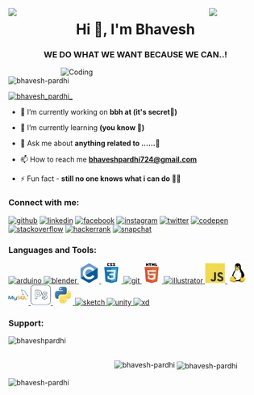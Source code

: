 
<img align="left" src="https://user-images.githubusercontent.com/65187002/144930161-2f783401-8d27-4fdf-a2f7-cc0ba32f1f1f.gif" width="21%" style="display:inline;"><img align="right" src="https://user-images.githubusercontent.com/65187002/144930161-2f783401-8d27-4fdf-a2f7-cc0ba32f1f1f.gif" width="21%" style="display:inline;">


<h1 align="center">Hi 👋, I'm Bhavesh</h1>
<h3 align="center">WE DO WHAT WE WANT BECAUSE WE CAN..!</h3>
<img align="right" alt="Coding" width="400" src="https://media.tenor.com/rePDfDWO3XoAAAAd/hacking.gif">


<p align="left"> <img src="https://komarev.com/ghpvc/?username=bhavesh-pardhi&label=Profile%20views&color=0e75b6&style=flat" alt="bhavesh-pardhi" /> </p>

<p align="left"> <a href="https://twitter.com/bhavesh_pardhi_" target="blank"><img src="https://img.shields.io/twitter/follow/bhavesh_pardhi_?logo=twitter&style=for-the-badge" alt="bhavesh_pardhi_" /></a> </p>

- 🔭 I’m currently working on **bbh at (it's secret🤫)**

- 🌱 I’m currently learning **(you know 🙈)**

- 💬 Ask me about **anything related to ......🫣**

- 📫 How to reach me **bhaveshpardhi724@gmail.com**

- ⚡ Fun fact - **still no one knows what i can do 👀🔰**

<h3 align="left">Connect with me:</h3>
<p align="left">
<a href="https://github.com/bhavesh-pardhi"><img src="https://cdn.jsdelivr.net/npm/simple-icons@3.0.1/icons/github.svg" alt="github" height="40"></a>  <a href="https://www.linkedin.com/in/bhavesh-pardhi-/"><img src="https://cdn.jsdelivr.net/npm/simple-icons@3.0.1/icons/linkedin.svg" alt="linkedin" height="40"></a>  <a href="https://www.facebook.com/bhavesh.pardhi.0"><img src="https://cdn.jsdelivr.net/npm/simple-icons@3.0.1/icons/facebook.svg" alt="facebook" height="40"></a>  <a href="https://www.instagram.com/bhavesh_pardhi_/"><img src="https://cdn.jsdelivr.net/npm/simple-icons@3.0.1/icons/instagram.svg" alt="instagram" height="40"></a>  <a href="https://twitter.com/bhavesh_pardhi_"><img src="https://cdn.jsdelivr.net/npm/simple-icons@3.0.1/icons/twitter.svg" alt="twitter" height="40"></a>  <a href="https://codepen.io/bhavesh-pardhi"><img src="https://cdn.jsdelivr.net/npm/simple-icons@3.0.1/icons/codepen.svg" alt="codepen" height="40"></a>  <a href="https://stackoverflow.com/users/21103803"><img src="https://cdn.jsdelivr.net/npm/simple-icons@3.0.1/icons/stackoverflow.svg" alt="stackoverflow" height="40"></a>  <a href="https://www.hackerrank.com/bhaveshpardhi724"><img src="https://cdn.jsdelivr.net/npm/simple-icons@3.0.1/icons/hackerrank.svg" alt="hackerrank" height="40"></a>  <a href="https://www.snapchat.com/add/bhaveshpardhi0"><img src="https://cdn.jsdelivr.net/npm/simple-icons@3.0.1/icons/snapchat.svg" alt="snapchat" height="40"></a>

</p>

<h3 align="left">Languages and Tools:</h3>
<p align="left"> <a href="https://www.arduino.cc/" target="_blank" rel="noreferrer"> <img src="https://cdn.worldvectorlogo.com/logos/arduino-1.svg" alt="arduino" width="40" height="40"/> </a> <a href="https://www.blender.org/" target="_blank" rel="noreferrer"> <img src="https://download.blender.org/branding/community/blender_community_badge_white.svg" alt="blender" width="40" height="40"/> </a> <a href="https://www.cprogramming.com/" target="_blank" rel="noreferrer"> <img src="https://raw.githubusercontent.com/devicons/devicon/master/icons/c/c-original.svg" alt="c" width="40" height="40"/> </a> <a href="https://www.w3schools.com/css/" target="_blank" rel="noreferrer"> <img src="https://raw.githubusercontent.com/devicons/devicon/master/icons/css3/css3-original-wordmark.svg" alt="css3" width="40" height="40"/> </a> <a href="https://git-scm.com/" target="_blank" rel="noreferrer"> <img src="https://www.vectorlogo.zone/logos/git-scm/git-scm-icon.svg" alt="git" width="40" height="40"/> </a> <a href="https://www.w3.org/html/" target="_blank" rel="noreferrer"> <img src="https://raw.githubusercontent.com/devicons/devicon/master/icons/html5/html5-original-wordmark.svg" alt="html5" width="40" height="40"/> </a> <a href="https://www.adobe.com/in/products/illustrator.html" target="_blank" rel="noreferrer"> <img src="https://www.vectorlogo.zone/logos/adobe_illustrator/adobe_illustrator-icon.svg" alt="illustrator" width="40" height="40"/> </a> <a href="https://developer.mozilla.org/en-US/docs/Web/JavaScript" target="_blank" rel="noreferrer"> <img src="https://raw.githubusercontent.com/devicons/devicon/master/icons/javascript/javascript-original.svg" alt="javascript" width="40" height="40"/> </a> <a href="https://www.linux.org/" target="_blank" rel="noreferrer"> <img src="https://raw.githubusercontent.com/devicons/devicon/master/icons/linux/linux-original.svg" alt="linux" width="40" height="40"/> </a> <a href="https://www.mysql.com/" target="_blank" rel="noreferrer"> <img src="https://raw.githubusercontent.com/devicons/devicon/master/icons/mysql/mysql-original-wordmark.svg" alt="mysql" width="40" height="40"/> </a> <a href="https://www.photoshop.com/en" target="_blank" rel="noreferrer"> <img src="https://raw.githubusercontent.com/devicons/devicon/master/icons/photoshop/photoshop-line.svg" alt="photoshop" width="40" height="40"/> </a> <a href="https://www.python.org" target="_blank" rel="noreferrer"> <img src="https://raw.githubusercontent.com/devicons/devicon/master/icons/python/python-original.svg" alt="python" width="40" height="40"/> </a> <a href="https://www.sketch.com/" target="_blank" rel="noreferrer"> <img src="https://www.vectorlogo.zone/logos/sketchapp/sketchapp-icon.svg" alt="sketch" width="40" height="40"/> </a> <a href="https://unity.com/" target="_blank" rel="noreferrer"> <img src="https://www.vectorlogo.zone/logos/unity3d/unity3d-icon.svg" alt="unity" width="40" height="40"/> </a> <a href="https://www.adobe.com/products/xd.html" target="_blank" rel="noreferrer"> <img src="https://cdn.worldvectorlogo.com/logos/adobe-xd.svg" alt="xd" width="40" height="40"/> </a> </p>

<h3 align="left">Support:</h3>
<p><a href="https://www.buymeacoffee.com/bhaveshpardhi"> <img align="left" src="https://cdn.buymeacoffee.com/buttons/v2/default-yellow.png" height="50" width="210" alt="bhaveshpardhi" /></a></p><br><br>

<p><img align="left" src="https://github-readme-stats.vercel.app/api/top-langs?username=bhavesh-pardhi&show_icons=true&locale=en&layout=compact" alt="bhavesh-pardhi" /></p>

<p>&nbsp;<img align="center" src="https://github-readme-stats.vercel.app/api?username=bhavesh-pardhi&show_icons=true&locale=en" alt="bhavesh-pardhi" /></p>

<p><img align="center" src="https://github-readme-streak-stats.herokuapp.com/?user=bhavesh-pardhi&" alt="bhavesh-pardhi" /></p>
